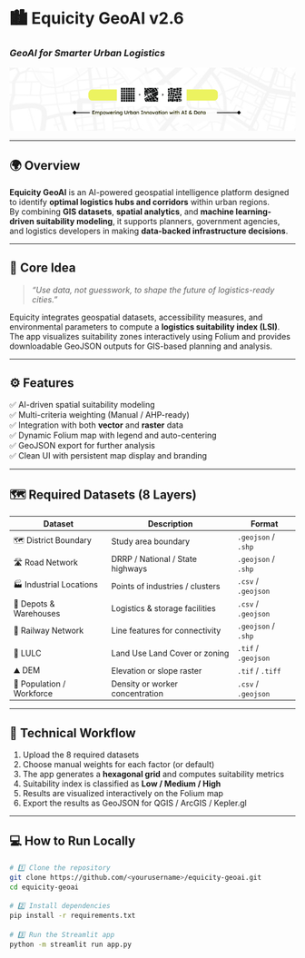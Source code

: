# 🏙️ Equicity GeoAI v2.6  
### _GeoAI for Smarter Urban Logistics_

![Equicity Poster](assets/poster.png)

---

## 🌍 Overview

**Equicity GeoAI** is an AI-powered geospatial intelligence platform designed to identify **optimal logistics hubs and corridors** within urban regions.  
By combining **GIS datasets**, **spatial analytics**, and **machine learning-driven suitability modeling**, it supports planners, government agencies, and logistics developers in making **data-backed infrastructure decisions**.

---

## 🧠 Core Idea

> _“Use data, not guesswork, to shape the future of logistics-ready cities.”_

Equicity integrates geospatial datasets, accessibility measures, and environmental parameters to compute a **logistics suitability index (LSI)**.  
The app visualizes suitability zones interactively using Folium and provides downloadable GeoJSON outputs for GIS-based planning and analysis.

---

## ⚙️ Features

✅ AI-driven spatial suitability modeling  
✅ Multi-criteria weighting (Manual / AHP-ready)  
✅ Integration with both **vector** and **raster** data  
✅ Dynamic Folium map with legend and auto-centering  
✅ GeoJSON export for further analysis  
✅ Clean UI with persistent map display and branding  

---

## 🗺️ Required Datasets (8 Layers)

| Dataset | Description | Format |
|----------|--------------|--------|
| 🗺️ District Boundary | Study area boundary | `.geojson` / `.shp` |
| 🛣️ Road Network | DRRP / National / State highways | `.geojson` / `.shp` |
| 🏭 Industrial Locations | Points of industries / clusters | `.csv` / `.geojson` |
| 🏢 Depots & Warehouses | Logistics & storage facilities | `.csv` / `.geojson` |
| 🚆 Railway Network | Line features for connectivity | `.geojson` / `.shp` |
| 🌿 LULC | Land Use Land Cover or zoning | `.tif` / `.geojson` |
| ⛰️ DEM | Elevation or slope raster | `.tif` / `.tiff` |
| 👥 Population / Workforce | Density or worker concentration | `.csv` / `.geojson` |

---

## 🧩 Technical Workflow

1. Upload the 8 required datasets  
2. Choose manual weights for each factor (or default)  
3. The app generates a **hexagonal grid** and computes suitability metrics  
4. Suitability index is classified as **Low / Medium / High**  
5. Results are visualized interactively on the Folium map  
6. Export the results as GeoJSON for QGIS / ArcGIS / Kepler.gl  

---

## 💻 How to Run Locally

```bash
# 1️⃣ Clone the repository
git clone https://github.com/<yourusername>/equicity-geoai.git
cd equicity-geoai

# 2️⃣ Install dependencies
pip install -r requirements.txt

# 3️⃣ Run the Streamlit app
python -m streamlit run app.py


